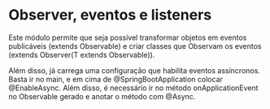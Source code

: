 # Observer, eventos e listeners

Este módulo permite que seja possível transformar objetos em eventos publicáveis (extends Observable) e criar classes que Observam os eventos (extends Observer(T extends Observable)).

Além disso, já carrega uma configuração que habilita eventos assíncronos. Basta ir no main, e em cima de @SpringBootApplication colocar @EnableAsync. Além disso, é necessário ir no método onApplicationEvent no Observable gerado e anotar o método com @Async.
